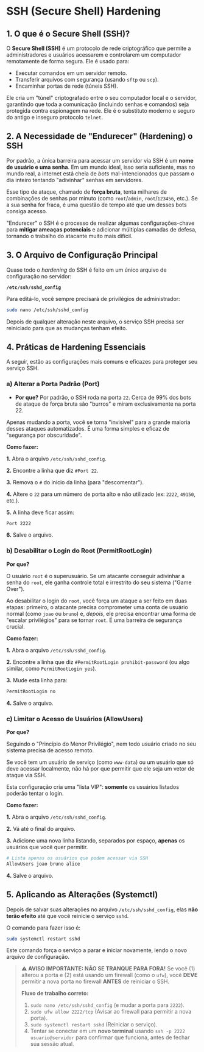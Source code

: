 # SSH (Secure Shell) Hardening

## 1. O que é o Secure Shell (SSH)?

O **Secure Shell (SSH)** é um protocolo de rede criptográfico que permite a administradores e usuários acessarem e controlarem um computador remotamente de forma segura. Ele é usado para:
* Executar comandos em um servidor remoto.
* Transferir arquivos com segurança (usando `sftp` ou `scp`).
* Encaminhar portas de rede (túneis SSH).

Ele cria um "túnel" criptografado entre o seu computador local e o servidor, garantindo que toda a comunicação (incluindo senhas e comandos) seja protegida contra espionagem na rede. Ele é o substituto moderno e seguro do antigo e inseguro protocolo `telnet`.

## 2. A Necessidade de "Endurecer" (Hardening) o SSH

Por padrão, a única barreira para acessar um servidor via SSH é um **nome de usuário e uma senha**. Em um mundo ideal, isso seria suficiente, mas no mundo real, a internet está cheia de *bots* mal-intencionados que passam o dia inteiro tentando "adivinhar" senhas em servidores.

Esse tipo de ataque, chamado de **força bruta**, tenta milhares de combinações de senhas por minuto (como `root`/`admin`, `root`/`123456`, etc.). Se a sua senha for fraca, é uma questão de tempo até que um desses bots consiga acesso.

"Endurecer" o SSH é o processo de realizar algumas configurações-chave para **mitigar ameaças potenciais** e adicionar múltiplas camadas de defesa, tornando o trabalho do atacante muito mais difícil.

## 3. O Arquivo de Configuração Principal

Quase todo o *hardening* do SSH é feito em um único arquivo de configuração no servidor:

**`/etc/ssh/sshd_config`**

Para editá-lo, você sempre precisará de privilégios de administrador:
```bash
sudo nano /etc/ssh/sshd_config
```
Depois de qualquer alteração neste arquivo, o serviço SSH precisa ser reiniciado para que as mudanças tenham efeito.

## 4. Práticas de Hardening Essenciais

A seguir, estão as configurações mais comuns e eficazes para proteger seu serviço SSH.

### a) Alterar a Porta Padrão (Port)

* **Por que?** Por padrão, o SSH roda na porta `22`. Cerca de 99% dos bots de ataque de força bruta são "burros" e miram exclusivamente na porta 22. 

Apenas mudando a porta, você se torna "invisível" para a grande maioria desses ataques automatizados. É uma forma simples e eficaz de "segurança por obscuridade".

**Como fazer:**

**1.**  Abra o arquivo `/etc/ssh/sshd_config`.

**2.**  Encontre a linha que diz `#Port 22`.

**3.**  Remova o `#` do início da linha (para "descomentar").

**4.**  Altere o `22` para um número de porta alto e não utilizado (ex: `2222`, `49150`, etc.).

**5.**  A linha deve ficar assim:
```bash
Port 2222
```
**6.**  Salve o arquivo.

### b) Desabilitar o Login do Root (PermitRootLogin)

**Por que?** 

O usuário `root` é o superusuário. Se um atacante conseguir adivinhar a senha do `root`, ele ganha controle total e irrestrito do seu sistema ("Game Over"). 

Ao desabilitar o login do `root`, você força um ataque a ser feito em duas etapas: primeiro, o atacante precisa comprometer uma conta de usuário normal (como `joao` ou `bruno`) e, *depois*, ele precisa encontrar uma forma de "escalar privilégios" para se tornar `root`. É uma barreira de segurança crucial.

**Como fazer:**

**1.**  Abra o arquivo `/etc/ssh/sshd_config`.

**2.**  Encontre a linha que diz `#PermitRootLogin prohibit-password` (ou algo similar, como `PermitRootLogin yes`).

**3.**  Mude esta linha para:
```bash
PermitRootLogin no
```

**4.**  Salve o arquivo.

### c) Limitar o Acesso de Usuários (AllowUsers)

**Por que?** 

Seguindo o "Princípio do Menor Privilégio", nem todo usuário criado no seu sistema precisa de acesso remoto. 

Se você tem um usuário de serviço (como `www-data`) ou um usuário que só deve acessar localmente, não há por que permitir que ele seja um vetor de ataque via SSH. 

Esta configuração cria uma "lista VIP": **somente** os usuários listados poderão tentar o login.

**Como fazer:**

**1.**  Abra o arquivo `/etc/ssh/sshd_config`.

**2.**  Vá até o final do arquivo.

**3.**  Adicione uma nova linha listando, separados por espaço, **apenas** os usuários que você quer permitir.
```bash
# Lista apenas os usuários que podem acessar via SSH
AllowUsers joao bruno alice
```
**4.**  Salve o arquivo.

## 5. Aplicando as Alterações (Systemctl)

Depois de salvar suas alterações no arquivo `/etc/ssh/sshd_config`, elas **não terão efeito** até que você reinicie o serviço `sshd`.

O comando para fazer isso é:
```bash
sudo systemctl restart sshd
```
Este comando força o serviço a parar e iniciar novamente, lendo o novo arquivo de configuração.

> **⚠️ AVISO IMPORTANTE: NÃO SE TRANQUE PARA FORA!**
> Se você (1) alterou a porta e (2) está usando um firewall (como o `ufw`), você **DEVE** permitir a nova porta no firewall **ANTES** de reiniciar o SSH.
>
> **Fluxo de trabalho correto:**
> 1.  `sudo nano /etc/ssh/sshd_config` (e mudar a porta para `2222`).
> 2.  `sudo ufw allow 2222/tcp` (Avisar ao firewall para permitir a nova porta).
> 3.  `sudo systemctl restart sshd` (Reiniciar o serviço).
> 4.  Tentar se conectar em um **novo terminal** usando `ssh -p 2222 usuario@servidor` para confirmar que funciona, antes de fechar sua sessão atual.